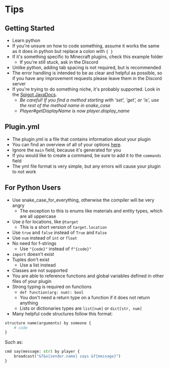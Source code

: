 # Tips

## Getting Started
- Learn python
- If you're unsure on how to code something, assume it works the same as it does in python but replace a colon with `{ }`
- If it's something specific to Minecraft plugins, check this example folder
  - If you're still stuck, ask in the Discord
- Unlike python, adding tab spacing is not required, but is recommended
- The error handling is intended to be as clear and helpful as possible, so if you have any improvement requests please leave them in the Discord server
- If you're trying to do something niche, it's probably supported. Look in the [Spigot JavaDocs](https://hub.spigotmc.org/javadocs/spigot/).
  - *Be careful! If you find a method starting with 'set', 'get', or 'is', use the rest of the method name in snake_case*
  - *Player#getDisplayName is now player.display_name*

## Plugin.yml
- The plugin.yml is a file that contains information about your plugin
- You can find an overview of all of your options [here](https://www.spigotmc.org/wiki/plugin-yml/).
- Ignore the `main` field, because it's generated for you
- If you would like to create a command, be sure to add it to the `commands` field
- The yml file format is very simple, but any errors will cause your plugin to not work

## For Python Users
- Use snake_case_for_everything, otherwise the compiler will be very angry
  - The exception to this is enums like materials and entity types, which are all uppercase
- Use `@` for locations, like `@target`
  - This is a short version of `target.location`
- Use `true` and `false` instead of `True` and `False`
- Use `num` instead of `int` or `float`
- No need for f-strings
  - Use `"{code}"` instead of `f"{code}"`
- `import` doesn't exist
- Tuples don't exist
  - Use a list instead
- Classes are not supported
- You are able to reference functions and global variables defined in other files of your plugin
- Strong typing is required on functions
  - `def function(arg: num): bool`
  - You don't need a return type on a function if it does not return anything
  - Lists or dictionaries types are `list[num]` or `dict[str, num]`
- Many helpful code structures follow this format:
```python
structure name(arguments) by someone {
    # code
}
```
Such as:
```python
cmd say(message: str) by player {
    broadcast("&7&o{sender.name} says &f{message}")
}
```